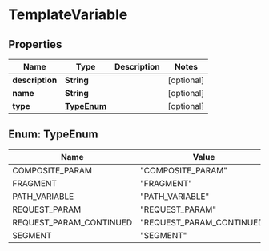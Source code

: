 
# TemplateVariable

## Properties
Name | Type | Description | Notes
------------ | ------------- | ------------- | -------------
**description** | **String** |  |  [optional]
**name** | **String** |  |  [optional]
**type** | [**TypeEnum**](#TypeEnum) |  |  [optional]


<a name="TypeEnum"></a>
## Enum: TypeEnum
Name | Value
---- | -----
COMPOSITE_PARAM | &quot;COMPOSITE_PARAM&quot;
FRAGMENT | &quot;FRAGMENT&quot;
PATH_VARIABLE | &quot;PATH_VARIABLE&quot;
REQUEST_PARAM | &quot;REQUEST_PARAM&quot;
REQUEST_PARAM_CONTINUED | &quot;REQUEST_PARAM_CONTINUED&quot;
SEGMENT | &quot;SEGMENT&quot;



